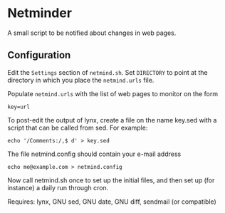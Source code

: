 Netminder
=========

A small script to be notified about changes in web pages.

Configuration
-------------

Edit the `Settings` section of `netmind.sh`. Set `DIRECTORY` to point at the
directory in which you place the `netmind.urls` file.

Populate `netmind.urls` with the list of web pages to monitor on the form

    key=url

To post-edit the output of lynx, create a file on the name key.sed with
a script that can be called from sed. For example:

    echo '/Comments:/,$ d' > key.sed

The file netmind.config should contain your e-mail address

    echo me@example.com > netmind.config

Now call netmind.sh once to set up the initial files, and then set up
(for instance) a daily run through cron.

Requires: lynx, GNU sed, GNU date, GNU diff, sendmail (or compatible)
